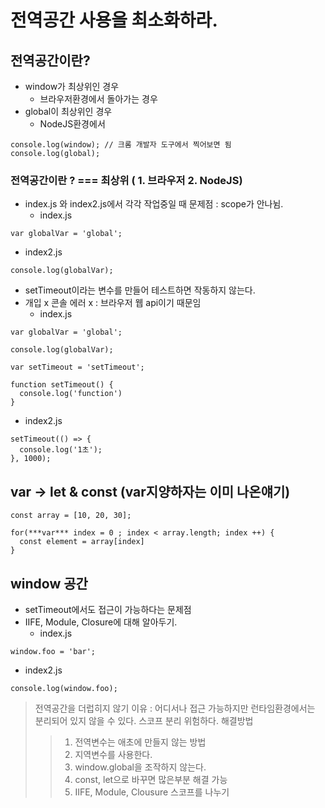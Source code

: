 # 전역공간 사용을 최소화하라.

## 전역공간이란?

- window가 최상위인 경우
  - 브라우저환경에서 돌아가는 경우
- global이 최상위인 경우
  - NodeJS환경에서

```
console.log(window); // 크롬 개발자 도구에서 찍어보면 됨
console.log(global);
```

 ### 전역공간이란 ? === 최상위 ( 1. 브라우저 2. NodeJS)

- index.js 와 index2.js에서 각각 작업중일 때 문제점 : scope가 안나뉨.
  - index.js
```
var globalVar = 'global';
```
  - index2.js
```
console.log(globalVar);
```

- setTimeout이라는 변수를 만들어 테스트하면 작동하지 않는다.
- 개입 x 콘솔 에러 x : 브라우저 웹 api이기 때문임
  - index.js
```
var globalVar = 'global';

console.log(globalVar);

var setTimeout = 'setTimeout';

function setTimeout() {
  console.log('function')
}
```
  - index2.js
```
setTimeout(() => {
  console.log('1초');
}, 1000);
```

## var -> let & const (var지양하자는 이미 나온얘기)
```
const array = [10, 20, 30];

for(***var*** index = 0 ; index < array.length; index ++) {
  const element = array[index]
}
```

## window 공간
- setTimeout에서도 접근이 가능하다는 문제점
- IIFE, Module, Closure에 대해 알아두기.
  - index.js 
```
window.foo = 'bar';
```

  - index2.js
```
console.log(window.foo);
```

> 전역공간을 더럽히지 않기
> 이유 : 어디서나 접근 가능하지만 런타임환경에서는 분리되어 있지 않을 수 있다.
> 스코프 분리 위험하다.
> 해결방법
>> 1. 전역변수는 애초에 만들지 않는 방법
>> 2. 지역변수를 사용한다.
>> 3. window.global을 조작하지 않는다.
>> 4. const, let으로 바꾸면 많은부분 해결 가능
>> 5. IIFE, Module, Clousure 스코프를 나누기
